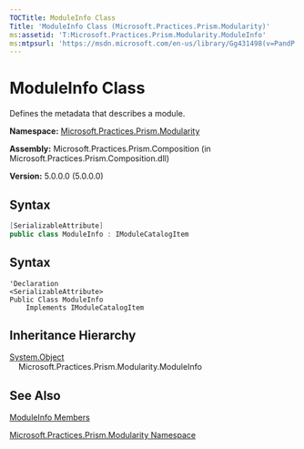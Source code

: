 ```yaml
---
TOCTitle: ModuleInfo Class
Title: 'ModuleInfo Class (Microsoft.Practices.Prism.Modularity)'
ms:assetid: 'T:Microsoft.Practices.Prism.Modularity.ModuleInfo'
ms:mtpsurl: 'https://msdn.microsoft.com/en-us/library/Gg431498(v=PandP.50)'
---
```


# ModuleInfo Class

Defines the metadata that describes a module.

**Namespace:** [Microsoft.Practices.Prism.Modularity](https://msdn.microsoft.com/en-us/library/microsoft.practices.prism.modularity(v=pandp.50))

**Assembly:** Microsoft.Practices.Prism.Composition (in Microsoft.Practices.Prism.Composition.dll)

**Version:** 5.0.0.0 (5.0.0.0)

## Syntax

```C#
[SerializableAttribute]
public class ModuleInfo : IModuleCatalogItem
```

## Syntax

```VB
'Declaration
<SerializableAttribute>
Public Class ModuleInfo
	Implements IModuleCatalogItem
```

## Inheritance Hierarchy
[System.Object](http://msdn2.microsoft.com/en-us/library/e5kfa45b)<br/>
&nbsp;&nbsp;&nbsp;&nbsp;Microsoft.Practices.Prism.Modularity.ModuleInfo

## See Also

[ModuleInfo Members](https://msdn.microsoft.com/en-us/library/microsoft.practices.prism.modularity.moduleinfo_members(v=pandp.50))

[Microsoft.Practices.Prism.Modularity Namespace](https://msdn.microsoft.com/en-us/library/microsoft.practices.prism.modularity(v=pandp.50))
